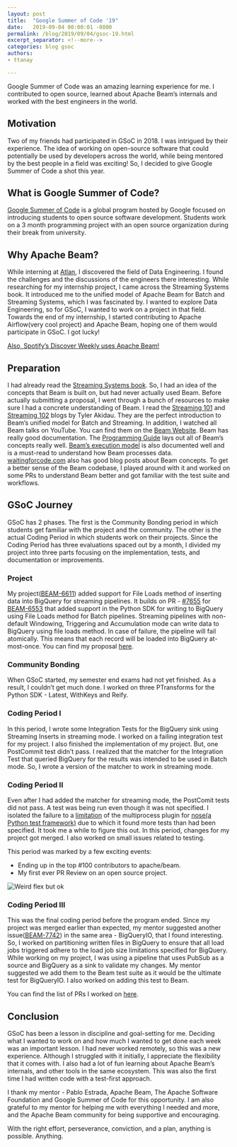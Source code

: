 ```yaml
---
layout: post
title:  "Google Summer of Code '19"
date:   2019-09-04 00:00:01 -0800
permalink: /blog/2019/09/04/gsoc-19.html
excerpt_separator: <!--more-->
categories: blog gsoc
authors:
- ttanay

---
```

<!--
Licensed under the Apache License, Version 2.0 (the "License");
you may not use this file except in compliance with the License.
You may obtain a copy of the License at

http://www.apache.org/licenses/LICENSE-2.0

Unless required by applicable law or agreed to in writing, software
distributed under the License is distributed on an "AS IS" BASIS,
WITHOUT WARRANTIES OR CONDITIONS OF ANY KIND, either express or implied.
See the License for the specific language governing permissions and
limitations under the License.
-->


Google Summer of Code was an amazing learning experience for me.
I contributed to open source, learned about Apache Beam’s internals and worked with the best engineers in the world.

<!--more-->

## Motivation
Two of my friends had participated in GSoC in 2018. I was intrigued by their experience.
The idea of working on open-source software that could potentially be used by developers across the world, while being mentored by the best people in a field was exciting!
So, I decided to give Google Summer of Code a shot this year.

## What is Google Summer of Code?
[Google Summer of Code](https://summerofcode.withgoogle.com/) is a global program hosted by Google focused on introducing students to open source software development.
Students work on a 3 month programming project with an open source organization during their break from university.

## Why Apache Beam?
While interning at [Atlan](https://atlan.com/), I discovered the field of Data Engineering. I found the challenges and the discussions of the engineers there interesting. While researching for my internship project, I came across the Streaming Systems book. It introduced me to the unified model of Apache Beam for Batch and Streaming Systems, which I was fascinated by.
I wanted to explore Data Engineering, so for GSoC, I wanted to work on a project in that field. Towards the end of my internship, I started contributing to Apache Airflow(very cool project) and Apache Beam, hoping one of them would participate in GSoC. I got lucky!

[Also, Spotify’s Discover Weekly uses Apache Beam!](https://youtu.be/U2eWLb-LD44)

## Preparation
I had already read the [Streaming Systems book](http://streamingsystems.net/). So, I had an idea of the concepts that Beam is built on, but had never actually used Beam.
Before actually submitting a proposal, I went through a bunch of resources to make sure I had a concrete understanding of Beam.
I read the [Streaming 101](https://www.oreilly.com/ideas/the-world-beyond-batch-streaming-101) and [Streaming 102](https://www.oreilly.com/ideas/the-world-beyond-batch-streaming-102) blogs by Tyler Akidau. They are the perfect introduction to Beam’s unified model for Batch and Streaming.
In addition, I watched all Beam talks on YouTube. You can find them on the [Beam Website](https://beam.apache.org/documentation/resources/videos-and-podcasts/).
Beam has really good documentation. The [Programming Guide](https://beam.apache.org/documentation/programming-guide/) lays out all of Beam’s concepts really well. [Beam’s execution model](https://beam.apache.org/documentation/execution-model/) is also documented well and is a must-read to understand how Beam processes data.
[waitingforcode.com](https://www.waitingforcode.com/apache-beam) also has good blog posts about Beam concepts.
To get a better sense of the Beam codebase, I played around with it and worked on some PRs to understand Beam better and got familiar with the test suite and workflows.

## GSoC Journey
GSoC has 2 phases. The first is the Community Bonding period in which students get familiar with the project and the community. The other is the actual Coding Period in which students work on their projects. Since the Coding Period has three evaluations spaced out by a month, I divided my project into three parts focusing on the implementation, tests, and documentation or improvements.

### Project
My project([BEAM-6611](https://issues.apache.org/jira/browse/BEAM-6611)) added support for File Loads method of inserting data into BigQuery for streaming pipelines. It builds on PR - [#7655](https://github.com/apache/beam/pull/7655) for [BEAM-6553](https://issues.apache.org/jira/browse/BEAM-6553) that added support in the Python SDK for writing to BigQuery using File Loads method for Batch pipelines. Streaming pipelines with non-default Windowing, Triggering and Accumulation mode can write data to BigQuery using file loads method. In case of failure, the pipeline will fail atomically. This means that each record will be loaded into BigQuery at-most-once.
You can find my proposal [here](https://docs.google.com/document/d/15Peyd3Z_wu5rvGWw8lMLpZuTyyreM_JOAEFFWvF97YY/edit?usp=sharing).

### Community Bonding
When GSoC started, my semester end exams had not yet finished. As a result, I couldn’t get much done. I worked on three PTransforms for the Python SDK - Latest, WithKeys and Reify.

### Coding Period I
In this period, I wrote some Integration Tests for the BigQuery sink using Streaming Inserts in streaming mode. I worked on a failing integration test for my project. I also finished the implementation of my project. But, one PostCommit test didn’t pass. I realized that the matcher for the Integration Test that queried BigQuery for the results was intended to be used in Batch mode. So, I wrote a version of the matcher to work in streaming mode.

### Coding Period II
Even after I had added the matcher for streaming mode, the PostComit tests did not pass. A test was being run even though it was not specified. I isolated the failure to a [limitation](https://nose.readthedocs.io/en/latest/doc_tests/test_multiprocess/multiprocess.html#other-differences-in-test-running) of the multiprocess plugin for [nose(a Python test framework)](https://nose.readthedocs.io/en/latest/) due to which it found more tests than had been specified. It took me a while to figure this out. In this period, changes for my project got merged.
I also worked on small issues related to testing.

This period was marked by a few exciting events:
 - Ending up in the top #100 contributors to apache/beam.
 - My first ever PR Review on an open source project.

![Weird flex but ok](https://pbs.twimg.com/media/D_XNSC-UIAUmswG?format=png&name=small)

### Coding Period III
This was the final coding period before the program ended. Since my project was merged earlier than expected, my mentor suggested another issue([BEAM-7742](https://issues.apache.org/jira/browse/BEAM-7742)) in the same area - BigQueryIO, that I found interesting. So, I worked on partitioning written files in BigQuery to ensure that all load jobs triggered adhere to the load job size limitations specified for BigQuery.
While working on my project, I was using a pipeline that uses PubSub as a source and BigQuery as a sink to validate my changes. My mentor suggested we add them to the Beam test suite as it would be the ultimate test for BigQueryIO. I also worked on adding this test to Beam.

You can find the list of PRs I worked on [here](https://github.com/apache/beam/pulls?utf8=%E2%9C%93&q=is%3Apr+author%3Attanay).

## Conclusion
GSoC has been a lesson in discipline and goal-setting for me. Deciding what I wanted to work on and how much I wanted to get done each week was an important lesson.
I had never worked remotely, so this was a new experience. Although I struggled with it initially, I appreciate the flexibility that it comes with.
I also had a lot of fun learning about Apache Beam’s internals, and other tools in the same ecosystem.
This was also the first time I had written code with a test-first approach.

I thank my mentor - Pablo Estrada, Apache Beam, The Apache Software Foundation and Google Summer of Code for this opportunity. I am also grateful to my mentor for helping me with everything I needed and more, and the Apache Beam community for being supportive and encouraging.

With the right effort, perseverance, conviction, and a plan, anything is possible. Anything.
